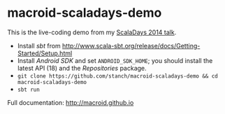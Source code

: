 macroid-scaladays-demo
===============

This is the live-coding demo from my [ScalaDays 2014 talk](http://macroid.github.io/Talks.html#scaladays-2014).

* Install *sbt* from http://www.scala-sbt.org/release/docs/Getting-Started/Setup.html
* Install *Android SDK* and set `ANDROID_SDK_HOME`; you should install the latest API (18) and the *Repositories* package.
* `git clone https://github.com/stanch/macroid-scaladays-demo && cd macroid-scaladays-demo`
* `sbt run`

Full documentation: http://macroid.github.io
